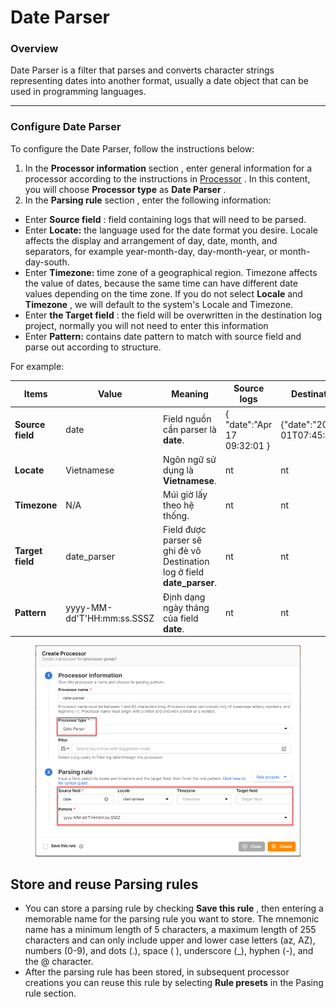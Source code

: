 # Date Parser

### Overview

Date Parser is a filter that parses and converts character strings representing dates into another format, usually a date object that can be used in programming languages.

***

### Configure Date Parser

To configure the Date Parser, follow the instructions below:

1. In the **Processor information** section , enter general information for a processor according to the instructions in [Processor](https://docs-vngcloud-vn.translate.goog/vng-cloud-document/v/vn/vmonitor/dashboards/logs/lam-viec-voi-log-pipeline/processor) . In this content, you will choose **Processor type** as **Date Parser** .
2. In the **Parsing rule** section , enter the following information:

* Enter **Source field** : field containing logs that will need to be parsed.
* Enter **Locate:** the language used for the date format you desire. Locale affects the display and arrangement of day, date, month, and separators, for example year-month-day, day-month-year, or month-day-south.
* Enter **Timezone:** time zone of a geographical region. Timezone affects the value of dates, because the same time can have different date values ​​depending on the time zone. If you do not select **Locale** and **Timezone** , we will default to the system's Locale and Timezone.
* Enter **the Target field** : the field will be overwritten in the destination log project, normally you will not need to enter this information
* Enter **Pattern:** contains date pattern to match with source field and parse out according to structure.

For example:

<table data-full-width="true"><thead><tr><th>Items</th><th>Value</th><th>Meaning</th><th>Source logs</th><th>Destination logs</th></tr></thead><tbody><tr><td><strong>Source field</strong></td><td>date</td><td>Field nguồn cần parser là <strong>date</strong>.</td><td>{ "date":"Apr 17 09:32:01 }</td><td>{"date":"2023-08-01T07:45:11.130Z",}</td></tr><tr><td><strong>Locate</strong></td><td>Vietnamese</td><td>Ngôn ngữ sử dụng là <strong>Vietnamese</strong>.</td><td>nt</td><td>nt</td></tr><tr><td><strong>Timezone</strong></td><td>N/A</td><td>Múi giờ lấy theo hệ thống.</td><td>nt</td><td>nt</td></tr><tr><td><strong>Target field</strong></td><td>date_parser</td><td>Field được parser sẽ ghi đè vô Destination log ở field <strong>date_parser</strong>.</td><td>nt</td><td>nt</td></tr><tr><td><strong>Pattern</strong></td><td>yyyy-MM-dd'T'HH:mm:ss.SSSZ</td><td>Định dạng ngày tháng của field <strong>date</strong>.</td><td>nt</td><td>nt</td></tr></tbody></table>

<figure><img src="../../../../../.gitbook/assets/image (5) (1) (1) (1) (1) (1) (1) (1) (1).png" alt=""><figcaption></figcaption></figure>

## Store and reuse Parsing rules <a href="#luu-tru-va-tai-su-dung-parsing-rule" id="luu-tru-va-tai-su-dung-parsing-rule"></a>

* You can store a parsing rule by checking **Save this rule** , then entering a memorable name for the parsing rule you want to store. The mnemonic name has a minimum length of 5 characters, a maximum length of 255 characters and can only include upper and lower case letters (az, AZ), numbers (0-9), and dots (.), space ( ), underscore (\_), hyphen (-), and the @ character.
* After the parsing rule has been stored, in subsequent processor creations you can reuse this rule by selecting **Rule presets** in the Pasing rule section.
